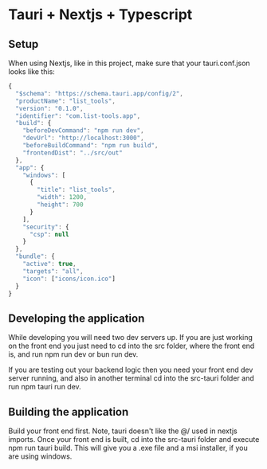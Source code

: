 # Tauri + Nextjs + Typescript

## Setup

When using Nextjs, like in this project, make sure that your tauri.conf.json looks like this:

```jsx
{
  "$schema": "https://schema.tauri.app/config/2",
  "productName": "list_tools",
  "version": "0.1.0",
  "identifier": "com.list-tools.app",
  "build": {
    "beforeDevCommand": "npm run dev",
    "devUrl": "http://localhost:3000",
    "beforeBuildCommand": "npm run build",
    "frontendDist": "../src/out"
  },
  "app": {
    "windows": [
      {
        "title": "list_tools",
        "width": 1200,
        "height": 700
      }
    ],
    "security": {
      "csp": null
    }
  },
  "bundle": {
    "active": true,
    "targets": "all",
    "icon": ["icons/icon.ico"]
  }
}
```

## Developing the application

While developing you will need two dev servers up. If you are just working on the front end you just need to cd into the src folder, where the front end is, and run npm run dev or bun run dev.

If you are testing out your backend logic then you need your front end dev server running, and also in another terminal cd into the src-tauri folder and run npm tauri run dev.

## Building the application

Build your front end first. Note, tauri doesn't like the @/ used in nextjs imports. Once your front end is built, cd into the src-tauri folder and execute npm run tauri build. This will give you a .exe file and a msi installer, if you are using windows.
